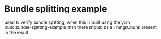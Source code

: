 # Bundle splitting example
used to verify bundle splitting, when this is built using the yarn build:bundle-splitting-example then there should be a ThingsChunk present in the result
